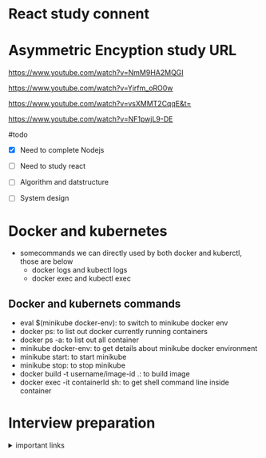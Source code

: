 # React study connent
# Asymmetric Encyption study URL

https://www.youtube.com/watch?v=NmM9HA2MQGI

https://www.youtube.com/watch?v=Yjrfm_oRO0w

https://www.youtube.com/watch?v=vsXMMT2CqqE&t=

https://www.youtube.com/watch?v=NF1pwjL9-DE

#todo
- [X] Need to complete Nodejs
- [ ] Need to study react
- [ ] Algorithm and datstructure
- [ ] System design


# Docker and kubernetes
- somecommands we can directly used by both docker and kuberctl, those are below
	- docker logs and kubectl logs
	- docker exec and kubectl exec
## Docker and kubernets commands
- eval $(minikube docker-env): to switch to minikube docker env
- docker ps: to list out docker currently running containers
- docker ps -a: to list out all container
- minikube docker-env: to get details about minikube docker environment
- minikube start: to start minikube
- minikube stop: to stop minikube
- docker build -t username/image-id .: to build image
- docker exec -it containerId sh: to get shell command line inside container

# Interview preparation
<details>
	<summary>important links</summary>
	- [Github jwasham](https://github.com/jwasham/coding-interview-university)
	- [Quora 500 Problem sets](https://techiedelight.quora.com/500-Data-Structures-and-Algorithms-interview-questions-and-their-solutions)
	
</details>
